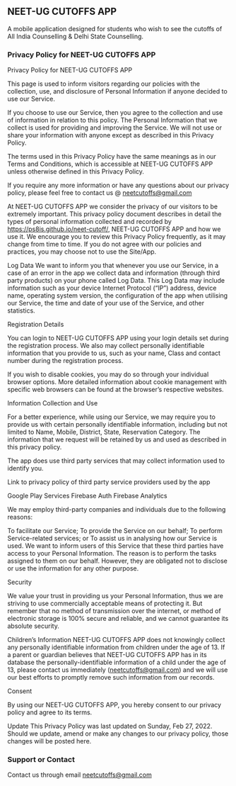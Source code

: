 ## NEET-UG CUTOFFS APP
A mobile application designed for students who wish to see the cutoffs of All India Counselling & Delhi State Counselling.
### Privacy Policy for NEET-UG CUTOFFS APP
Privacy Policy for NEET-UG CUTOFFS APP

This page is used to inform visitors regarding our policies with the collection, use, and disclosure of Personal Information if anyone decided to use our Service.

If you choose to use our Service, then you agree to the collection and use of information in relation to this policy. The Personal Information that we collect is used for providing and improving the Service. We will not use or share your information with anyone except as described in this Privacy Policy.

The terms used in this Privacy Policy have the same meanings as in our Terms and Conditions, which is accessible at NEET-UG CUTOFFS APP unless otherwise defined in this Privacy Policy.

If you require any more information or have any questions about our privacy policy, please feel free to contact us @ neetcutoffs@gmail.com

At NEET-UG CUTOFFS APP we consider the privacy of our visitors to be extremely important. This privacy policy document describes in detail the types of personal information collected and recorded by https://ps8is.github.io/neet-cutoff/, NEET-UG CUTOFFS APP and how we use it. We encourage you to review this Privacy Policy frequently, as it may change from time to time. If you do not agree with our policies and practices, you may choose not to use the Site/App.

Log Data
We want to inform you that whenever you use our Service, in a case of an error in the app we collect data and information (through third party products) on your phone called Log Data. This Log Data may include information such as your device Internet Protocol (“IP”) address, device name, operating system version, the configuration of the app when utilising our Service, the time and date of your use of the Service, and other statistics.

Registration Details

You can login to NEET-UG CUTOFFS APP using your login details set during the registration process. We also may collect personally identifiable information that you provide to us, such as your name, Class and contact number during the registration process.

If you wish to disable cookies, you may do so through your individual browser options. More detailed information about cookie management with specific web browsers can be found at the browser’s respective websites.

Information Collection and Use

For a better experience, while using our Service, we may require you to provide us with certain personally identifiable information, including but not limited to Name, Mobile, District, State, Reservation Category. The information that we request will be retained by us and used as described in this privacy policy.

The app does use third party services that may collect information used to identify you.

Link to privacy policy of third party service providers used by the app

Google Play Services
Firebase Auth
Firebase Analytics

We may employ third-party companies and individuals due to the following reasons:

To facilitate our Service;
To provide the Service on our behalf;
To perform Service-related services; or
To assist us in analysing how our Service is used.
We want to inform users of this Service that these third parties have access to your Personal Information. The reason is to perform the tasks assigned to them on our behalf. However, they are obligated not to disclose or use the information for any other purpose.

Security

We value your trust in providing us your Personal Information, thus we are striving to use commercially acceptable means of protecting it. But remember that no method of transmission over the internet, or method of electronic storage is 100% secure and reliable, and we cannot guarantee its absolute security.

Children’s Information
NEET-UG CUTOFFS APP does not knowingly collect any personally identifiable information from children under the age of 13. If a parent or guardian believes that NEET-UG CUTOFFS APP has in its database the personally-identifiable information of a child under the age of 13, please contact us immediately (neetcutoffs@gmail.com) and we will use our best efforts to promptly remove such information from our records.

Consent

By using our NEET-UG CUTOFFS APP, you hereby consent to our privacy policy and agree to its terms.

Update
This Privacy Policy was last updated on Sunday, Feb 27, 2022.
Should we update, amend or make any changes to our privacy policy, those changes will be posted here.
### Support or Contact

Contact us through email neetcutoffs@gmail.com
